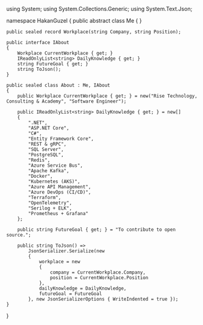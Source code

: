 using System;
using System.Collections.Generic;
using System.Text.Json;

namespace HakanGuzel
{
    public abstract class Me { }

    public sealed record Workplace(string Company, string Position);

    public interface IAbout
    {
        Workplace CurrentWorkplace { get; }
        IReadOnlyList<string> DailyKnowledge { get; }
        string FutureGoal { get; }
        string ToJson();
    }

    public sealed class About : Me, IAbout
    {
        public Workplace CurrentWorkplace { get; } = new("Rise Technology, Consulting & Academy", "Software Engineer");

        public IReadOnlyList<string> DailyKnowledge { get; } = new[]
        {
            ".NET",
            "ASP.NET Core",
            "C#",
            "Entity Framework Core",
            "REST & gRPC",
            "SQL Server",
            "PostgreSQL",
            "Redis",
            "Azure Service Bus",
            "Apache Kafka",
            "Docker",
            "Kubernetes (AKS)",
            "Azure API Management",
            "Azure DevOps (CI/CD)",
            "Terraform",
            "OpenTelemetry",
            "Serilog + ELK",
            "Prometheus + Grafana"
        };

        public string FutureGoal { get; } = "To contribute to open source.";

        public string ToJson() =>
            JsonSerializer.Serialize(new
            {
                workplace = new
                {
                    company = CurrentWorkplace.Company,
                    position = CurrentWorkplace.Position
                },
                dailyKnowledge = DailyKnowledge,
                futureGoal = FutureGoal
            }, new JsonSerializerOptions { WriteIndented = true });
    }
}

